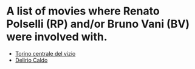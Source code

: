 # A list of movies where Renato Polselli (RP) and/or Bruno Vani (BV) were involved with.

- [Torino centrale del vizio](movies/torinocentraledelvizio.md)
- [Delirio Caldo](movies/deliriocaldo.md)
